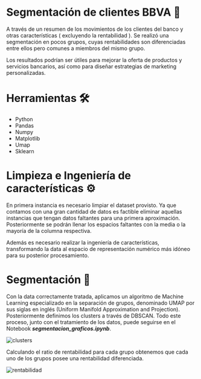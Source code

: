 # Segmentación de clientes BBVA 🏦

A través de un resumen de los movimientos de los clientes del banco y otras características ( excluyendo la rentabilidad ). Se realizó una segmentación en pocos grupos, cuyas rentabilidades son diferenciadas entre ellos pero comunes a miembros del mismo grupo. 

Los resultados podrían ser útiles para mejorar la oferta de productos y servicios bancarios, así como para diseñar estrategias de marketing personalizadas.

# Herramientas 🛠️

* Python
* Pandas
* Numpy
* Matplotlib
* Umap
* Sklearn

#  Limpieza e Ingeniería de características  ⚙️

En primera instancia es necesario limpiar el dataset provisto. Ya que contamos con una gran cantidad de datos es factible eliminar aquellas instancias que tengan datos faltantes para una primera aproximación. Posteriormente se podrán llenar los espacios faltantes con la media o la mayoría de la columna respectiva. 

Además es necesario realizar la ingeniería de características, transformando la data al espacio de representación numérico más idóneo para su posterior procesamiento.

# Segmentación 🔮

Con la data correctamente tratada, aplicamos un algoritmo de Machine Learning especializado en la separación de grupos, denominado UMAP por sus siglas en inglés (Uniform Manifold Approximation and Projection). Posteriormente definimos los clusters a través de DBSCAN. Todo este proceso, junto con el tratamiento de los datos, puede seguirse en el Notebook _**segmentacion_graficos.ipynb**_.

![clusters](https://github.com/huachibigote/segmentacion_clientes/assets/61852105/d2c37078-35fd-4500-a1e0-c3f74b1cf2ac)

Calculando el ratio de rentabilidad para cada grupo obtenemos que cada uno de los grupos posee una rentabilidad diferenciada. 

![rentabilidad](https://github.com/huachibigote/segmentacion_clientes/assets/61852105/d337a571-b147-4b08-963d-0ad23ea11adc)




